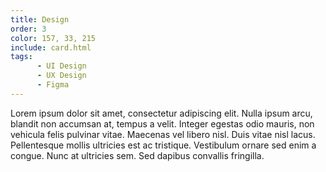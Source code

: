 ```yaml
---
title: Design
order: 3
color: 157, 33, 215
include: card.html
tags:
      - UI Design
      - UX Design
      - Figma
---
```

Lorem ipsum dolor sit amet, consectetur adipiscing elit. Nulla ipsum arcu, blandit non accumsan at, tempus a velit. Integer egestas odio mauris, non vehicula felis pulvinar vitae. Maecenas vel libero nisl. Duis vitae nisl lacus. Pellentesque mollis ultricies est ac tristique. Vestibulum ornare sed enim a congue. Nunc at ultricies sem. Sed dapibus convallis fringilla.
